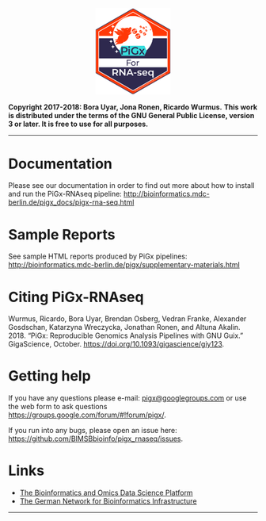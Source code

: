 <a name="logo"/>
<div align="center">
<img src="images/Logo_PiGx.png" alt="PiGx Logo"  width="30%" height="30%" ></img>
</a>
</div>

**Copyright 2017-2018: Bora Uyar, Jona Ronen, Ricardo Wurmus.**
**This work is distributed under the terms of the GNU General Public License, version 3 or later.  It is free to use for all purposes.**

-----------

# Documentation

Please see our documentation in order to find out more about how to install and run the PiGx-RNAseq pipeline:
http://bioinformatics.mdc-berlin.de/pigx_docs/pigx-rna-seq.html

# Sample Reports

See sample HTML reports produced by PiGx pipelines:
http://bioinformatics.mdc-berlin.de/pigx/supplementary-materials.html

# Citing PiGx-RNAseq

Wurmus, Ricardo, Bora Uyar, Brendan Osberg, Vedran Franke, Alexander Gosdschan, Katarzyna Wreczycka, Jonathan Ronen, and Altuna Akalin. 2018. “PiGx: Reproducible Genomics Analysis Pipelines with GNU Guix.” GigaScience, October. https://doi.org/10.1093/gigascience/giy123.

# Getting help

If you have any questions please e-mail: pigx@googlegroups.com or use the web form to ask questions https://groups.google.com/forum/#!forum/pigx/. 

If you run into any bugs, please open an issue here: https://github.com/BIMSBbioinfo/pigx_rnaseq/issues. 

# Links

- [The Bioinformatics and Omics Data Science Platform](https://bioinformatics.mdc-berlin.de) 
- [The German Network for Bioinformatics Infrastructure](https://www.denbi.de)

-----------
